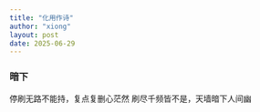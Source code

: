 ```yaml
---
title: "化用作诗"
author: "xiong"
layout: post
date: 2025-06-29
---
```


### 暗下
停刷无路不能持，复点复删心茫然
刷尽千频皆不是，天墙暗下人间幽
